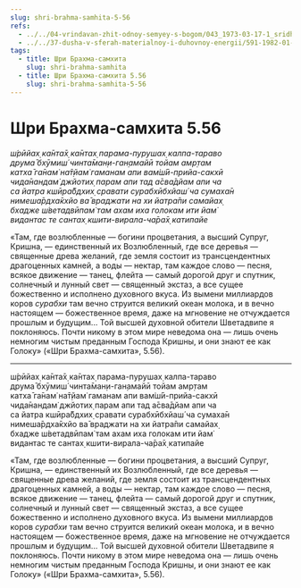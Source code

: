 ```yaml
---
slug: shri-brahma-samhita-5-56
refs:
  - ../../04-vrindavan-zhit-odnoy-semyey-s-bogom/043_1973-03-17-1_sridharmj_v_duhovnom_mire_schastye_v_izobilii_a_v_materialnom_v_deficiite.md
  - ../../37-dusha-v-sferah-materialnoy-i-duhovnoy-energii/591-1982-01-16-b-tsarstvovat-v-adu-ili-sluzhit-na-nebesah.md
tags:
  - title: Шри Брахма-самхита
    slug: shri-brahma-samhita
  - title: Шри Брахма-самхита 5.56
    slug: shri-brahma-samhita-5-56
---
```


# Шри Брахма-самхита 5.56

*ш́рӣйах̣ ка̄нта̄х̣ ка̄нтах̣ парама-пурушах̣ калпа-тараво*\
*друма̄ бхӯмиш́ чинта̄ман̣и-ган̣амайӣ тойам амр̣там*\
*катха̄ га̄нам̇ на̄т̣йам̇ гаманам апи вам̇ш́ӣ-прийа-сакхӣ*\
*чида̄нандам̇ джйотих̣ парам апи тад а̄сва̄дйам апи ча*\
*са йатра кшӣра̄бдхих̣ сравати сурабхӣбхйаш́ ча сумаха̄н*\
*нимеша̄рдха̄кхйо ва̄ враджати на хи йатра̄пи самайах̣*\
*бхадже ш́ветадвӣпам̇ там ахам иха голокам ити йам̇*\
*видантас те сантах̣ кшити-вирала-ча̄ра̄х̣ катипайе*

«Там, где возлюбленные — богини процветания, а высший Супруг, Кришна, — единственный их Возлюбленный, где все деревья — священные древа желаний, где земля состоит из трансцендентных драгоценных камней, а воды — нектар, там каждое слово — песня, всякое движение — танец, флейта — самый дорогой друг и спутник, солнечный и лунный свет — священный экстаз, а все сущее божественно и исполнено духовного вкуса. Из вымени миллиардов коров *сурабхи* там вечно струится великий океан молока, и в вечно настоящем — божественное время, даже на мгновение не отчуждается прошлым и будущим… Той высшей духовной обители Шветадвипе я поклоняюсь. Почти никому в этом мире неведома она — лишь очень немногим чистым преданным Господа Кришны, и они знают ее как Голоку» («Шри Брахма-самхита», 5.56).

---

ш́рӣйах̣ ка̄нта̄х̣ ка̄нтах̣ парама-пурушах̣ калпа-тараво\
друма̄ бхӯмиш́ чинта̄ман̣и-ган̣амайӣ тойам амр̣там\
катха̄ га̄нам̇ на̄т̣йам̇ гаманам апи вам̇ш́ӣ-прийа-сакхӣ\
чида̄нандам̇ джйотих̣ парам апи тад а̄сва̄дйам апи ча\
са йатра кшӣра̄бдхих̣ сравати сурабхӣбхйаш́ ча сумаха̄н\
нимеша̄рдха̄кхйо ва̄ враджати на хи йатра̄пи самайах̣\
бхадже ш́ветадвӣпам̇ там ахам иха голокам ити йам̇\
видантас те сантах̣ кшити-вирала-ча̄ра̄х̣ катипайе

«Там, где возлюбленные — богини процветания, а высший Супруг, Кришна, — единственный их Возлюбленный, где все деревья — священные древа желаний, где земля состоит из трансцендентных драгоценных камней, а воды — нектар, там каждое слово — песня, всякое движение — танец, флейта — самый дорогой друг и спутник, солнечный и лунный свет — священный экстаз, а все сущее божественно и исполнено духовного вкуса. Из вымени миллиардов коров *сурабхи* там вечно струится великий океан молока, и в вечно настоящем — божественное время, даже на мгновение не отчуждается прошлым и будущим… Той высшей духовной обители Шветадвипе я поклоняюсь. Почти никому в этом мире неведома она — лишь очень немногим чистым преданным Господа Кришны, и они знают ее как Голоку» («Шри Брахма-самхита», 5.56).
